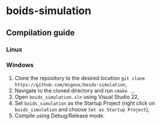 # boids-simulation
## Compilation guide
### Linux
### Windows
1. Clone the repository to the desired location `git clone https://github.com/migoox/boids-simulation`,
2. Navigate to the cloned directory and run `cmake .`,
3. Open `boids_simulation.sln` using Visual Studio 22,
4. Set `boids_simulation` as the Startup Project (right click on `boids_simulation` and choose `Set as Startup Project`),
5. Compile using Debug/Release mode.
